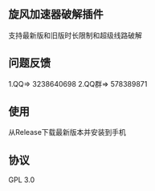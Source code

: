 ## 旋风加速器破解插件
支持最新版和旧版时长限制和超级线路破解

## 问题反馈
1.QQ=> 3238640698 
2.QQ群=> 578389871

## 使用
从Release下载最新版本并安装到手机

## 协议
GPL 3.0
